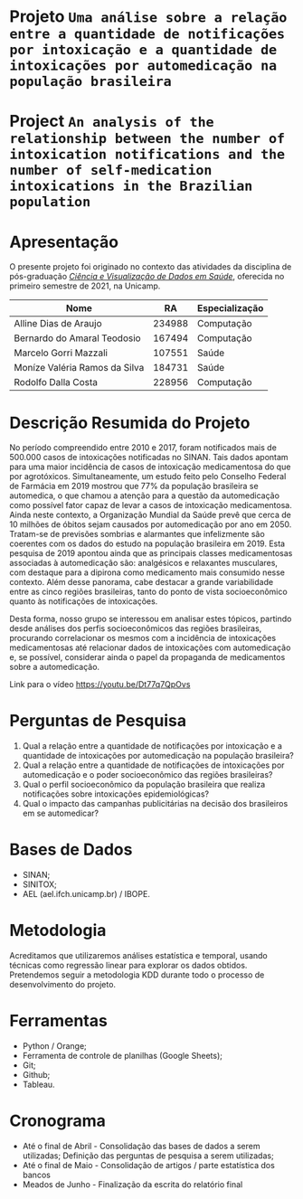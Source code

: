 # Projeto `Uma análise sobre a relação entre a quantidade de notificações por intoxicação e a quantidade de intoxicações por automedicação na população brasileira`
# Project `An analysis of the relationship between the number of intoxication notifications and the number of self-medication intoxications in the Brazilian population`

# Apresentação

O presente projeto foi originado no contexto das atividades da disciplina de pós-graduação [*Ciência e Visualização de Dados em Saúde*](https://github.com/datasci4health/home), oferecida no primeiro semestre de 2021, na Unicamp.

|Nome  | RA | Especialização|
|--|--|--|
| Alline Dias de Araujo  | 234988  | Computação|
| Bernardo do Amaral Teodosio  | 167494  | Computação|
| Marcelo Gorri Mazzali  | 107551  | Saúde|
| Moníze Valéria Ramos da Silva  | 184731  | Saúde|
| Rodolfo Dalla Costa  | 228956  | Computação|


# Descrição Resumida do Projeto
No período compreendido entre 2010 e 2017, foram notificados mais de 500.000 casos de intoxicações notificadas no SINAN. Tais dados apontam para uma maior incidência de casos de intoxicação medicamentosa do que por agrotóxicos. Simultaneamente, um estudo feito pelo Conselho Federal de Farmácia em 2019 mostrou que 77% da população brasileira se automedica, o que chamou a atenção para a questão da automedicação como possível fator capaz de levar a casos de intoxicação medicamentosa. Ainda neste contexto, a Organização Mundial da Saúde prevê que cerca de 10 milhões de óbitos sejam causados por automedicação por ano em 2050. Tratam-se de previsões sombrias e alarmantes que infelizmente são coerentes com os dados do estudo na população brasileira em 2019. Esta pesquisa de 2019 apontou ainda que as principais classes medicamentosas associadas à automedicação são: analgésicos e relaxantes musculares, com destaque para a dipirona como medicamento mais consumido nesse contexto. Além desse panorama, cabe destacar a grande variabilidade entre as cinco regiões brasileiras, tanto do ponto de vista socioeconômico quanto às notificações de intoxicações. 

Desta forma, nosso grupo se interessou em analisar estes tópicos, partindo desde análises dos perfis socioeconômicos das regiões brasileiras, procurando correlacionar os mesmos com a incidência de intoxicações medicamentosas até relacionar dados de intoxicações com automedicação e, se possível, considerar ainda o papel da propaganda de medicamentos sobre a automedicação.
  
Link para o vídeo https://youtu.be/Dt77q7QpOvs  


# Perguntas de Pesquisa
1. Qual a relação entre a quantidade de notificações por intoxicação e a quantidade de intoxicações por automedicação na população brasileira?
1. Qual a relação entre a quantidade de notificações de intoxicações por automedicação e o poder socioeconômico das regiões brasileiras?
1. Qual o perfil socioeconômico da população brasileira que realiza notificações sobre intoxicações epidemiológicas?
1. Qual o impacto das campanhas publicitárias na decisão dos brasileiros em se automedicar?


# Bases de Dados
- SINAN;
- SINITOX;
- AEL (ael.ifch.unicamp.br) / IBOPE.


# Metodologia
Acreditamos que utilizaremos análises estatística e temporal, usando técnicas como regressão linear para explorar os dados obtidos. Pretendemos seguir a metodologia KDD durante todo o processo de desenvolvimento do projeto.

# Ferramentas
- Python / Orange;
- Ferramenta de controle de planilhas (Google Sheets);
- Git;
- Github;
- Tableau.


# Cronograma
- Até o final de Abril - Consolidação das bases de dados a serem utilizadas; Definição das perguntas de pesquisa a serem utilizadas;
- Até o final de Maio - Consolidação de artigos / parte estatística dos bancos
- Meados de Junho - Finalização da escrita do relatório final
